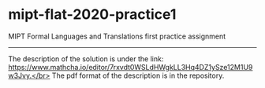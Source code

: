 # mipt-flat-2020-practice1
MIPT Formal Languages and Translations first practice assignment<hr>
The description of the solution is under the link: https://www.mathcha.io/editor/7rxvdt0WSLdHWgkLL3Hq4DZ1ySze12M1U9w3Jvy.</br>
The pdf format of the description is in the repository.